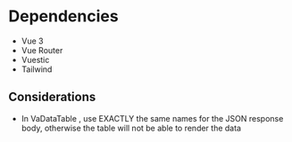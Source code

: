 # Dependencies 
- Vue 3
- Vue Router
- Vuestic
- Tailwind

## Considerations

- In VaDataTable , use EXACTLY the same names for the JSON response body, otherwise the table will not be able to render the data